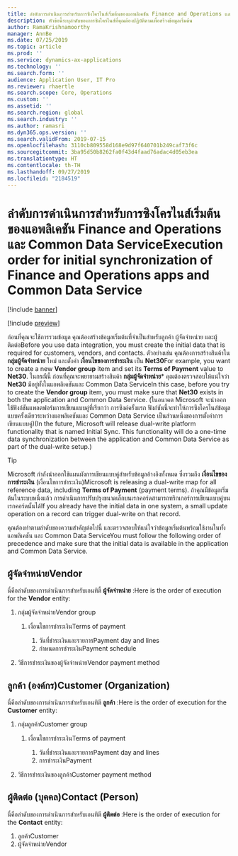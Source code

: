 ```yaml
---
title: ลำดับการดำเนินการสำหรับการซิงโครไนส์เริ่มต้นของแอพลิเคชัน Finance and Operations และ Common Data Service
description: หัวข้อนี้ระบุลำดับของการซิงโครไนส์ที่คุณต้องปฏิบัติตามเพื่อสร้างข้อมูลเริ่มต้น
author: RamaKrishnamoorthy
manager: AnnBe
ms.date: 07/25/2019
ms.topic: article
ms.prod: ''
ms.service: dynamics-ax-applications
ms.technology: ''
ms.search.form: ''
audience: Application User, IT Pro
ms.reviewer: rhaertle
ms.search.scope: Core, Operations
ms.custom: ''
ms.assetid: ''
ms.search.region: global
ms.search.industry: ''
ms.author: ramasri
ms.dyn365.ops.version: ''
ms.search.validFrom: 2019-07-15
ms.openlocfilehash: 3110cb809558d168e9d97f640701b249caf73f6c
ms.sourcegitcommit: 3ba95d50b8262fa0f43d4faad76adac4d05eb3ea
ms.translationtype: HT
ms.contentlocale: th-TH
ms.lasthandoff: 09/27/2019
ms.locfileid: "2184519"
---
```

# <a name="execution-order-for-initial-synchronization-of-finance-and-operations-apps-and-common-data-service"></a><span data-ttu-id="def9e-103">ลำดับการดำเนินการสำหรับการซิงโครไนส์เริ่มต้นของแอพลิเคชัน Finance and Operations และ Common Data Service</span><span class="sxs-lookup"><span data-stu-id="def9e-103">Execution order for initial synchronization of Finance and Operations apps and Common Data Service</span></span>

[!include [banner](../includes/banner.md)]

[!include [preview](../includes/preview-banner.md)]

<span data-ttu-id="def9e-104">ก่อนที่คุณจะใช้การรวมข้อมูล คุณต้องสร้างข้อมูลเริ่มต้นที่จำเป็นสำหรับลูกค้า ผู้จัดจำหน่าย และผู้ติดต่อ</span><span class="sxs-lookup"><span data-stu-id="def9e-104">Before you use data integration, you must create the initial data that is required for customers, vendors, and contacts.</span></span> <span data-ttu-id="def9e-105">ตัวอย่างเช่น คุณต้องการสร้างสินค้าใน **กลุ่มผู้จัดจำหน่าย** ใหม่ และตั้งค่า **เงื่อนไขของการชำระเงิน** เป็น **Net30**</span><span class="sxs-lookup"><span data-stu-id="def9e-105">For example, you want to create a new **Vendor group** item and set its **Terms of Payment** value to **Net30**.</span></span> <span data-ttu-id="def9e-106">ในกรณีนี้ ก่อนที่คุณจะพยายามสร้างสินค้า **กลุ่มผู้จัดจำหน่าย**\* คุณต้องตรวจสอบให้แน่ใจว่า **Net30** มีอยู่ทั้งในแอพลิเคชันและ Common Data Service</span><span class="sxs-lookup"><span data-stu-id="def9e-106">In this case, before you try to create the **Vendor group** item, you must make sure that **Net30** exists in both the application and Common Data Service.</span></span> <span data-ttu-id="def9e-107">(ในอนาคต Microsoft จะนำออกใช้ฟังก์ชันแพลตฟอร์มการเขียนแบบคู่ที่เรียกว่า การซิงค์ครั้งแรก ฟังก์ชันนี้จะทำให้การซิงโครไนส์ข้อมูลแบบครั้งเดียวระหว่างแอพลิเคชันและ Common Data Service เป็นส่วนหนึ่งของการตั้งค่าการเขียนแบบคู่)</span><span class="sxs-lookup"><span data-stu-id="def9e-107">(In the future, Microsoft will release dual-write platform functionality that is named Initial Sync. This functionality will do a one-time data synchronization between the application and Common Data Service as part of the dual-write setup.)</span></span>

> [!TIP]
> <span data-ttu-id="def9e-108">Microsoft กำลังนำออกใช้แผนผังการเขียนแบบคู่สำหรับข้อมูลอ้างอิงทั้งหมด ซึ่งรวมถึง **เงื่อนไขของการชำระเงิน** (เงื่อนไขการชำระเงิน)</span><span class="sxs-lookup"><span data-stu-id="def9e-108">Microsoft is releasing a dual-write map for all reference data, including **Terms of Payment** (payment terms).</span></span> <span data-ttu-id="def9e-109">ถ้าคุณมีข้อมูลเริ่มต้นในระบบหนึ่งแล้ว การดำเนินการปรับปรุงขนาดเล็กบนเรกคอร์ดสามารถทริกเกอร์การเขียนแบบคู่บนเรกคอร์ดนั้นได้</span><span class="sxs-lookup"><span data-stu-id="def9e-109">If you already have the initial data in one system, a small update operation on a record can trigger dual-write on that record.</span></span>

<span data-ttu-id="def9e-110">คุณต้องทำตามลำดับของความสำคัญต่อไปนี้ และตรวจสอบให้แน่ใจว่าข้อมูลเริ่มต้นพร้อมใช้งานในทั้งแอพลิเคชัน และ Common Data Service</span><span class="sxs-lookup"><span data-stu-id="def9e-110">You must follow the following order of precedence and make sure that the initial data is available in the application and Common Data Service.</span></span>

## <a name="vendor"></a><span data-ttu-id="def9e-111">ผู้จัดจำหน่าย</span><span class="sxs-lookup"><span data-stu-id="def9e-111">Vendor</span></span>

<span data-ttu-id="def9e-112">นี่คือลำดับของการดำเนินการสำหรับเอนทิตี้ **ผู้จัดจำหน่าย** :</span><span class="sxs-lookup"><span data-stu-id="def9e-112">Here is the order of execution for the **Vendor** entity:</span></span>

1. <span data-ttu-id="def9e-113">กลุ่มผู้จัดจำหน่าย</span><span class="sxs-lookup"><span data-stu-id="def9e-113">Vendor group</span></span>

    1. <span data-ttu-id="def9e-114">เงื่อนไขการชำระเงิน</span><span class="sxs-lookup"><span data-stu-id="def9e-114">Terms of payment</span></span>

        1. <span data-ttu-id="def9e-115">วันที่ชำระเงินและรายการ</span><span class="sxs-lookup"><span data-stu-id="def9e-115">Payment day and lines</span></span>
        2. <span data-ttu-id="def9e-116">กำหนดการชำระเงิน</span><span class="sxs-lookup"><span data-stu-id="def9e-116">Payment schedule</span></span>

2. <span data-ttu-id="def9e-117">วิธีการชำระเงินของผู้จัดจำหน่าย</span><span class="sxs-lookup"><span data-stu-id="def9e-117">Vendor payment method</span></span>

## <a name="customer-organization"></a><span data-ttu-id="def9e-118">ลูกค้า (องค์กร)</span><span class="sxs-lookup"><span data-stu-id="def9e-118">Customer (Organization)</span></span>

<span data-ttu-id="def9e-119">นี่คือลำดับของการดำเนินการสำหรับเอนทิตี **ลูกค้า** :</span><span class="sxs-lookup"><span data-stu-id="def9e-119">Here is the order of execution for the **Customer** entity:</span></span>

1. <span data-ttu-id="def9e-120">กลุ่มลูกค้า</span><span class="sxs-lookup"><span data-stu-id="def9e-120">Customer group</span></span>

    1. <span data-ttu-id="def9e-121">เงื่อนไขการชำระเงิน</span><span class="sxs-lookup"><span data-stu-id="def9e-121">Terms of payment</span></span>

        1. <span data-ttu-id="def9e-122">วันที่ชำระเงินและรายการ</span><span class="sxs-lookup"><span data-stu-id="def9e-122">Payment day and lines</span></span>
        2. <span data-ttu-id="def9e-123">การชำระเงิน</span><span class="sxs-lookup"><span data-stu-id="def9e-123">Payment</span></span> 

2. <span data-ttu-id="def9e-124">วิธีการชำระเงินของลูกค้า</span><span class="sxs-lookup"><span data-stu-id="def9e-124">Customer payment method</span></span>

## <a name="contact-person"></a><span data-ttu-id="def9e-125">ผู้ติดต่อ (บุคคล)</span><span class="sxs-lookup"><span data-stu-id="def9e-125">Contact (Person)</span></span>

<span data-ttu-id="def9e-126">นี่คือลำดับของการดำเนินการสำหรับเอนทิตี **ผู้ติดต่อ** :</span><span class="sxs-lookup"><span data-stu-id="def9e-126">Here is the order of execution for the **Contact** entity:</span></span>

1. <span data-ttu-id="def9e-127">ลูกค้า</span><span class="sxs-lookup"><span data-stu-id="def9e-127">Customer</span></span>
2. <span data-ttu-id="def9e-128">ผู้จัดจำหน่าย</span><span class="sxs-lookup"><span data-stu-id="def9e-128">Vendor</span></span>

